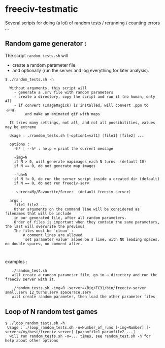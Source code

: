 # freeciv-testmatic
Several scripts for doing (a lot) of random tests / rerunning / counting errors ...

## Random game generator : 
The script ```random_tests.sh``` will 
  - create a random parameter file
  - and optionally (run the server and log everything for later analysis).
```
$ ./random_tests.sh -h

  Without arguments, this script will 
	- generate a .srv file with random parameters 
	- create a directory, copy the script and run it (no human, only AI)
	- if convert (ImageMagick) is installed, will convert .ppm to .png,
		 and make an animated gif with maps

  It tries many settings, not all, and not all possibilities, values may be extreme

  Usage : ./random_tests.sh [-option1=val1] [file1] [file2] ...

  options : 
    -h* | --h* : help = print the current message

    -img=N
	if N > 0, will generate mapimages each N turns  (default 10)
	if N == 0, do not generate map images

    -run=N
	if N != 0, do run the server script inside a created dir (default) 
	if N == 0, do not run freeciv-serv

    -server=My/Favourite/Server  (default freeciv-server)

  args :
	file1 file2 ...
	Other arguments on the command line will be considered as filenames that will be include
	in our generated file, after all random parameters.
	Order of files is important when they contain the same parameters, the last will overwrite the previous
	The files must be 'clean' :
		# comment lines are allowed
		'set parameter value' alone on a line, with NO leading spaces, no double spaces, no comment after.

   
```
examples :
``` 
   ./random_test.sh  
   will create a random parameter file, go in a directory and run the freeciv server with it.
   
   ./random_tests.sh -img=0 -server=/Big/FC31/bin/freeciv-server small.serv 12_turns.serv spacerace.serv
   will create random parameter, then load the other parameter files
```   

## Loop of N random test games
``` 
$ ./loop_random_tests.sh -h
 Usage : ./loop_random_tests.sh -n=Number_of_runs [-img=Number] [-server=/my/best/freeciv-server] [paramfile1 paramfile2 ...]
  will run random_tests.sh -n=... times, see random_test.sh -h for help about other options
``` 

